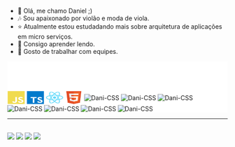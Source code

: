 - 👋 Olá, me chamo Daniel ;) 
- :notes: Sou apaixonado por violão e moda de viola.
- :star: Atualmente estou estudadando mais sobre arquitetura de aplicações em micro serviços.
- :brain: Consigo aprender lendo.
- :art: Gosto de trabalhar com equipes.

<div style="display: inline_block background-color: #fff; background-color: #fff"><br>
<div style="color: #fff; background-color: #fff">Algumas das tecnologias que trabalho ou que pelo menos já trabalhei no meu dia a dia :alien: </div>
<br/>
  <img align="center" alt="Dani-Js" height="30" width="40" src="https://raw.githubusercontent.com/devicons/devicon/master/icons/javascript/javascript-plain.svg">
  <img align="center" alt="Dani-Ts" height="30" width="40" src="https://raw.githubusercontent.com/devicons/devicon/master/icons/typescript/typescript-plain.svg">
  <img align="center" alt="Dani-React" height="30" width="40" src="https://raw.githubusercontent.com/devicons/devicon/master/icons/react/react-original.svg">
  <img align="center" alt="Dani-HTML" height="30" width="40" src="https://raw.githubusercontent.com/devicons/devicon/master/icons/html5/html5-original.svg">
  <img align="center" alt="Dani-CSS" height="30" width="40" src="https://www.svgrepo.com/show/452185/css-3.svg">
  <img align="center" alt="Dani-CSS" height="30" width="40" src="https://www.svgrepo.com/show/452242/jquery.svg">
  <img align="center" alt="Dani-CSS" height="30" width="40" src="https://www.svgrepo.com/show/452054/linux.svg">
  <img align="center" alt="Dani-CSS" height="30" width="40" src="https://www.svgrepo.com/show/303425/codeigniter-logo.svg">
  <img align="center" alt="Dani-CSS" height="30" width="30" src="https://cdn.pixabay.com/photo/2023/05/18/01/27/01-27-39-268_960_720.png">
  <img align="center" alt="Dani-CSS" height="30" width="40" src="https://www.svgrepo.com/show/353423/arduino.svg">
  <img align="center" alt="Dani-CSS" height="30"  width="40" src="https://i.postimg.cc/zBRMm0gn/laravel.png">

</div>
<hr>
<div> 
<br/>
  <a href="#" target="_blank"><img src="https://img.shields.io/badge/YouTube-FF0000?style=for-the-badge&logo=youtube&logoColor=white" target="_blank"></a>
  <a href="" target="_blank"><img src="https://img.shields.io/badge/-Instagram-%23E4405F?style=for-the-badge&logo=instagram&logoColor=white" target="_blank"></a>
  <a href = "nielferas@gmail.com"><img src="https://img.shields.io/badge/-Gmail-%23333?style=for-the-badge&logo=gmail&logoColor=white" target="_blank"></a>
  <a href="linkedin.com/in/daniel-rocha-a19124208" target="_blank"><img src="https://img.shields.io/badge/-LinkedIn-%230077B5?style=for-the-badge&logo=linkedin&logoColor=white" target="_blank"></a> 
